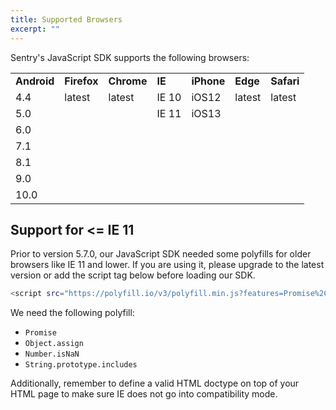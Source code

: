 ```yaml
---
title: Supported Browsers
excerpt: ""
---
```

Sentry's JavaScript SDK supports the following browsers:

<table>
  <tbody>
    <tr>
      <td>
        <strong>Android</strong>
      </td>
      <td>
        <strong>Firefox</strong>
      </td>
      <td>
        <strong>Chrome</strong>
      </td>
      <td>
        <strong>IE</strong>
      </td>
      <td>
        <strong>iPhone</strong>
      </td>
      <td>
        <strong>Edge</strong>
      </td>
      <td>
        <strong>Safari</strong>
      </td>
    </tr>
    <tr>
      <td>4.4</td>
      <td>latest</td>
      <td>latest</td>
      <td>IE 10</td>
      <td>iOS12</td>
      <td>latest</td>
      <td>latest</td>
    </tr>
    <tr>
      <td>5.0</td>
      <td> </td>
      <td> </td>
      <td>IE 11</td>
      <td>iOS13</td>
      <td> </td>
      <td> </td>
    </tr>
    <tr>
      <td>6.0</td>
      <td> </td>
      <td> </td>
      <td> </td>
      <td> </td>
      <td> </td>
      <td> </td>
    </tr>
    <tr>
      <td>7.1</td>
      <td> </td>
      <td> </td>
      <td> </td>
      <td> </td>
      <td> </td>
      <td> </td>
    </tr>
    <tr>
      <td>8.1</td>
      <td> </td>
      <td> </td>
      <td> </td>
      <td> </td>
      <td> </td>
      <td> </td>
    </tr>
    <tr>
      <td>9.0</td>
      <td> </td>
      <td> </td>
      <td> </td>
      <td> </td>
      <td> </td>
      <td> </td>
    </tr>
    <tr>
      <td>10.0</td>
      <td> </td>
      <td> </td>
      <td> </td>
      <td> </td>
      <td> </td>
      <td> </td>
    </tr>
  </tbody>
</table>

## Support for <= IE 11

Prior to version 5.7.0, our JavaScript SDK needed some polyfills for older browsers like IE 11 and lower. If you are using it, please upgrade to the latest version or add the script tag below before loading our SDK.

```bash
<script src="https://polyfill.io/v3/polyfill.min.js?features=Promise%2CObject.assign%2CString.prototype.includes%2CNumber.isNaN"></script>
```

We need the following polyfill:
- `Promise`
- `Object.assign`
- `Number.isNaN` 
- `String.prototype.includes`

Additionally, remember to define a valid HTML doctype on top of your HTML page to make sure IE does not go into compatibility mode.